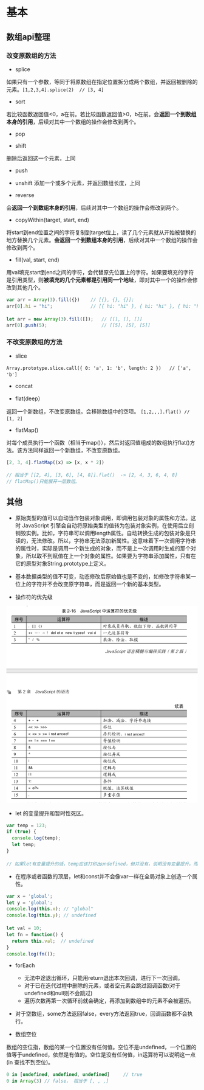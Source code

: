 # 基本

## 数组api整理

### 改变原数组的方法

- splice

如果只有一个参数，等同于将原数组在指定位置拆分成两个数组，并返回被删除的元素。`[1,2,3,4].splice(2)  // [3, 4]`

- sort

若比较函数返回值<0，a在前。若比较函数返回值>0，b在前。会**返回一个到数组本身的引用**，后续对其中一个数组的操作会修改到两个。

- pop

- shift

删除后返回这一个元素，上同

- push

- unshift
添加一个或多个元素，并返回数组长度，上同

- reverse

会**返回一个到数组本身的引用**，后续对其中一个数组的操作会修改到两个。

- copyWithin(target, start, end)  

将start到end位置之间的字符复制到target位上，读了几个元素就从开始被替换的地方替换几个元素。**会返回一个到数组本身的引用**，后续对其中一个数组的操作会修改到两个。

- fill(val, start, end)   

用val填充start到end之间的字符，会代替原先位置上的字符。如果要填充的字符是引用类型，则**被填充的几个元素都是引用同一个地址**，即对其中一个的操作会修改到其他几个。

```js
var arr = Array(3).fill({})    // [{}, {}, {}];
arr[0].hi = "hi";              // [{ hi: "hi" }, { hi: "hi" }, { hi: "hi" }]

let arr = new Array(3).fill([]);   // [[], [], []]
arr[0].push(5);                    // [[5], [5], [5]]
```


### 不改变原数组的方法

- slice

`Array.prototype.slice.call({ 0: 'a', 1: 'b', length: 2 })   // ['a', 'b']`

- concat

- flat(deep）

返回一个新数组，不改变原数组。会移除数组中的空项。 `[1,2,,,].flat() // [1, 2]`

- flatMap()

对每个成员执行一个函数（相当于map()），然后对返回值组成的数组执行flat()方法。该方法同样返回一个新数组，不改变原数组。

```js
[2, 3, 4].flatMap((x) => [x, x * 2])

// 相当于 [[2, 4], [3, 6], [4, 8]].flat()  -> [2, 4, 3, 6, 4, 8]
// flatMap()只能展开一层数组。
```

## 其他

- 原始类型的值可以自动当作包装对象调用，即调用包装对象的属性和方法。这时 JavaScript 引擎会自动将原始类型的值转为包装对象实例，在使用后立刻销毁实例。比如，字符串可以调用length属性。自动转换生成的包装对象是只读的，无法修改。所以，字符串无法添加新属性。这意味着下一次调用字符串的属性时，实际是调用一个新生成的对象，而不是上一次调用时生成的那个对象，所以取不到赋值在上一个对象的属性。如果要为字符串添加属性，只有在它的原型对象String.prototype上定义。

-  基本数据类型的值不可变，动态修改后原始值也是不变的，如修改字符串某一位上的字符并不会改变原字符串，而是返回一个新的基本类型。

- 操作符的优先级

![](./images/4.png)

- let 的变量提升和暂时性死区。

```js
var temp = 123;
if (true) {
  console.log(temp);
  let temp;
}

// 如果let有变量提升的话，temp应该打印出undefined，但并没有，说明没有变量提升。而按var的规则，此时temp可以向上层作用域获取到22，但也没有，说明let声明的变量存在暂时性死区。
```


- 在程序或者函数的顶层，let和const并不会像var一样在全局对象上创造一个属性。

```js
var x = 'global';
let y = 'global';
console.log(this.x); // "global"
console.log(this.y); // undefined

let val = 10;
let fn = function() {
  return this.val;  // undefined
}
console.log(fn());
```

- forEach
  - 无法中途退出循环，只能用return退出本次回调，进行下一次回调。
  - 对于已在迭代过程中删除的元素，或者空元素会跳过回调函数(对于undefined和null则不会跳过)
  - 遍历次数再第一次循环前就会确定，再添加到数组中的元素不会被遍历。

- 对于空数组，some方法返回false，every方法返回true，回调函数都不会执行。

- 数组空位

数组的空位指，数组的某一个位置没有任何值。空位不是undefined，一个位置的值等于undefined，依然是有值的。空位是没有任何值，in运算符可以说明这一点(in 查找不到空位)。

```js
0 in [undefined, undefined, undefined]     // true
0 in Array(3) // false， 相当于 [, , ,]
```

